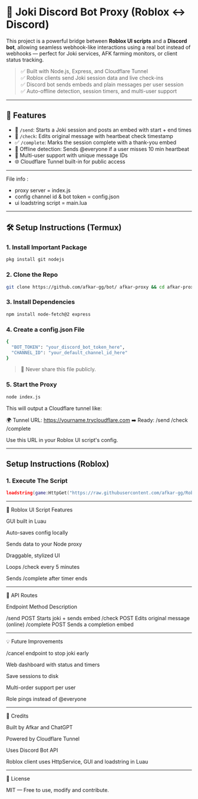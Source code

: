 # 🧠 Joki Discord Bot Proxy (Roblox ↔ Discord)

This project is a powerful bridge between **Roblox UI scripts** and a **Discord bot**, allowing seamless webhook-like interactions using a real bot instead of webhooks — perfect for Joki services, AFK farming monitors, or client status tracking.

> ✅ Built with Node.js, Express, and Cloudflare Tunnel  
> ✅ Roblox clients send Joki session data and live check-ins  
> ✅ Discord bot sends embeds and plain messages per user session  
> ✅ Auto-offline detection, session timers, and multi-user support

---

## 🚀 Features

- 🧾 `/send`: Starts a Joki session and posts an embed with start + end times  
- 📡 `/check`: Edits original message with heartbeat check timestamp  
- ✅ `/complete`: Marks the session complete with a thank-you embed  
- 🔴 Offline detection: Sends @everyone if a user misses 10 min heartbeat  
- 🧠 Multi-user support with unique message IDs  
- 🌐 Cloudflare Tunnel built-in for public access

---
File info :
- proxy server = index.js
- config channel id & bot token = config.json
- ui loadstring script = main.lua
---

## 🛠️ Setup Instructions (Termux)

### 1. Install Important Package
```bash
pkg install git nodejs
```
### 2. Clone the Repo

```bash
git clone https://github.com/afkar-gg/bot/ afkar-proxy && cd afkar-proxy
```
### 3. Install Dependencies
```bash
npm install node-fetch@2 express
```
### 4. Create a config.json File
```bash
{
  "BOT_TOKEN": "your_discord_bot_token_here",
  "CHANNEL_ID": "your_default_channel_id_here"
}
```
> 🔐 Never share this file publicly.

### 5. Start the Proxy
```bash
node index.js
```
This will output a Cloudflare tunnel like:

🌍 Tunnel URL: https://yourname.trycloudflare.com
➡️ Ready: /send /check /complete

Use this URL in your Roblox UI script's config.

---
## Setup Instructions (Roblox)

### 1. Execute The Script 
```lua
loadstring(game:HttpGet("https://raw.githubusercontent.com/afkar-gg/Roblox-Scripts/refs/heads/main/(Final)-Roblox-Joki-Proxy/main.lua"))();
```
---

🤖 Roblox UI Script Features

GUI built in Luau

Auto-saves config locally

Sends data to your Node proxy

Draggable, stylized UI

Loops /check every 5 minutes

Sends /complete after timer ends



---

📡 API Routes

Endpoint	Method	Description

/send	POST	Starts joki + sends embed
/check	POST	Edits original message (online)
/complete	POST	Sends a completion embed



---

💡 Future Improvements

/cancel endpoint to stop joki early

Web dashboard with status and timers

Save sessions to disk

Multi-order support per user

Role pings instead of @everyone



---

🙏 Credits

Built by Afkar and ChatGPT

Powered by Cloudflare Tunnel

Uses Discord Bot API

Roblox client uses HttpService, GUI and loadstring in Luau



---

📜 License

MIT — Free to use, modify and contribute.
